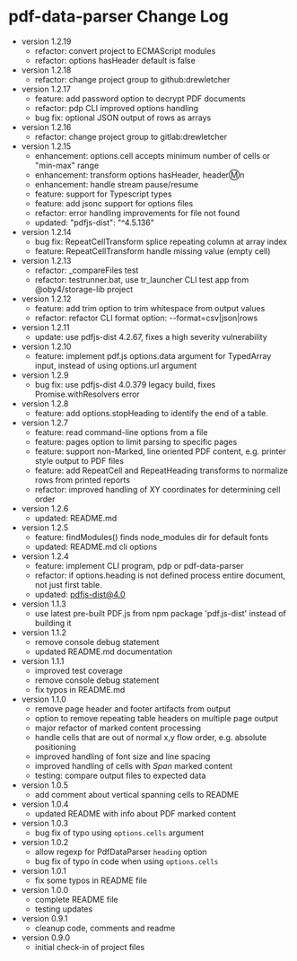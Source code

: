 # pdf-data-parser Change Log

- version 1.2.19
  - refactor: convert project to ECMAScript modules
  - refactor: options hasHeader default is false
- version 1.2.18
  - refactor: change project group to github:drewletcher
- version 1.2.17
  - feature: add password option to decrypt PDF documents
  - refactor: pdp CLI improved options handling
  - bug fix: optional JSON output of rows as arrays
- version 1.2.16
  - refactor: change project group to gitlab:drewletcher
- version 1.2.15
  - enhancement: options.cell accepts minimum number of cells or "min-max" range
  - enhancement: transform options hasHeader, header:m:n
  - enhancement: handle stream pause/resume
  - feature: support for Typescript types
  - feature: add jsonc support for options files
  - refactor: error handling improvements for file not found
  - updated:  "pdfjs-dist": "^4.5.136"
- version 1.2.14
  - bug fix: RepeatCellTransform splice repeating column at array index
  - feature: RepeatCellTransform handle missing value (empty cell)
- version 1.2.13
  - refactor: _compareFiles test
  - refactor: testrunner.bat, use tr_launcher CLI test app from @oby4/storage-lib project
- version 1.2.12
  - feature: add trim option to trim whitespace from output values
  - refactor: refactor CLI format option: --format=csv|json|rows
- version 1.2.11
  - update: use pdfjs-dist 4.2.67, fixes a high severity vulnerability
- version 1.2.10
  - feature: implement pdf.js options.data argument for TypedArray input, instead of using options.url argument
- version 1.2.9
  - bug fix: use pdfjs-dist 4.0.379 legacy build, fixes Promise.withResolvers error
- version 1.2.8
  - feature: add options.stopHeading to identify the end of a table.
- version 1.2.7
  - feature: read command-line options from a file
  - feature: pages option to limit parsing to specific pages
  - feature: support non-Marked, line oriented PDF content, e.g. printer style output to PDF files
  - feature: add RepeatCell and RepeatHeading transforms to normalize rows from printed reports
  - refactor: improved handling of XY coordinates for determining cell order
- version 1.2.6
  - updated: README.md
- version 1.2.5
  - feature: findModules() finds node_modules dir for default fonts
  - updated: README.md cli options
- version 1.2.4
  - feature: implement CLI program, pdp or pdf-data-parser
  - refactor: if options.heading is not defined process entire document, not just first table.
  - updated: pdfjs-dist@4.0
- version 1.1.3
  - use latest pre-built PDF.js from npm package 'pdf.js-dist' instead of building it
- version 1.1.2
  - remove console debug statement
  - updated README.md documentation
- version 1.1.1
  - improved test coverage
  - remove console debug statement
  - fix typos in README.md
- version 1.1.0
  - remove page header and footer artifacts from output
  - option to remove repeating table headers on multiple page output
  - major refactor of marked content processing
  - handle cells that are out of normal x,y flow order, e.g. absolute positioning
  - improved handling of font size and line spacing
  - improved handling of cells with _Span_ marked content
  - testing: compare output files to expected data
- version 1.0.5
  - add comment about vertical spanning cells to README
- version 1.0.4
  - updated README with info about PDF marked content
- version 1.0.3
  - bug fix of typo using `options.cells` argument
- version 1.0.2
  - allow regexp for PdfDataParser `heading` option
  - bug fix of typo in code when using `options.cells`
- version 1.0.1
  - fix some typos in README file
- version 1.0.0
  - complete README file
  - testing updates
- version 0.9.1
  - cleanup code, comments and readme
- version 0.9.0
  - initial check-in of project files
